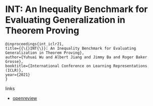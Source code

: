 # INT: An Inequality Benchmark for Evaluating Generalization in Theorem Proving

```
@inproceedings{int_iclr21,
title={{\{}INT{\}}: An Inequality Benchmark for Evaluating Generalization in Theorem Proving},
author={Yuhuai Wu and Albert Jiang and Jimmy Ba and Roger Baker Grosse},
booktitle={International Conference on Learning Representations (ICLR)},
year={2021}
}
```

links
- [openreview](https://openreview.net/forum?id=O6LPudowNQm)
